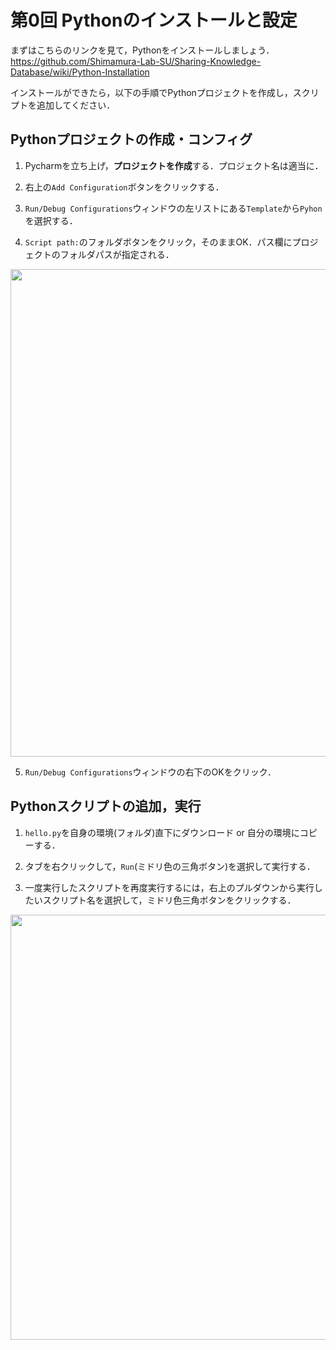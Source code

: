 # 第0回 Pythonのインストールと設定

まずはこちらのリンクを見て，Pythonをインストールしましょう．  
https://github.com/Shimamura-Lab-SU/Sharing-Knowledge-Database/wiki/Python-Installation

インストールができたら，以下の手順でPythonプロジェクトを作成し，スクリプトを追加してください．

## Pythonプロジェクトの作成・コンフィグ

1. Pycharmを立ち上げ，**プロジェクトを作成**する．プロジェクト名は適当に．

2. 右上の`Add Configuration`ボタンをクリックする．

3. `Run/Debug Configurations`ウィンドウの左リストにある`Template`から`Pyhon`を選択する．

4. `Script path:`のフォルダボタンをクリック，そのままOK．パス欄にプロジェクトのフォルダパスが指定される．  
<img src="https://github.com/Shimamura-Lab-SU/Sharing-Knowledge-Database/blob/master/python_exercise/00_setting/config.png" width="780px">

5. `Run/Debug Configurations`ウィンドウの右下のOKをクリック．

## Pythonスクリプトの追加，実行

1. `hello.py`を自身の環境(フォルダ)直下にダウンロード or 自分の環境にコピーする．

2. タブを右クリックして，`Run`(ミドリ色の三角ボタン)を選択して実行する．

3. 一度実行したスクリプトを再度実行するには，右上のプルダウンから実行したいスクリプト名を選択して，ミドリ色三角ボタンをクリックする．
<img src="https://github.com/Shimamura-Lab-SU/Sharing-Knowledge-Database/blob/master/python_exercise/00_setting/run.png" width="680px">

